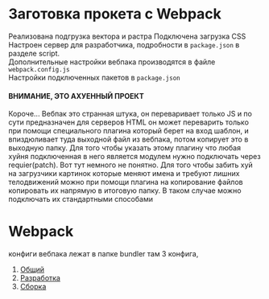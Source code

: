 
# Заготовка прокета с Webpack
Реализована подгрузка вектора и растра
Подключена загрузка CSS  
Настроен сервер для разработчика, подробности в `package.json` в разделе script.  
Дополнительные настройки вебпака производятся в файле `webpack.config.js`  
Настройки подключенных пакетов в `package.json`  
#### ВНИМАНИЕ, ЭТО АХУЕННЫЙ ПРОЕКТ
Короче... Вебпак это странная штука, он переваривает только JS и по сути предназначен для серверов
HTML он может переварить только при помощи специального плагина который берет на вход шаблон, и впиздюливает туда выходной файл из вебпака, потом копирует это в выходную папку. Для того чтобы указать этому плагину что любая хуйня подключенная в него является модулем нужно подключать через requier(patch). Вот тут немного не понятно. Для того чтобы забить хуй на загрузчики картинок которые меняют имена и требуют лишних телодвижений можно при помощи плагина на копирование файлов копировать их напрямую в итоговую папку. В таком случае можно подключать их стандартными способами

# Webpack
конфиги вебпака лежат в папке bundler там 3 конфига, 
1) [Общий](bundler/webpack.common.js)
2) [Разработка](bundler/webpack.dev.js)
3) [Сборка](bundler/webpack.prod.js)

